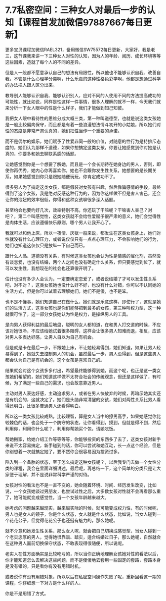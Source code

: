# 7.7私密空间：三种女人对最后一步的认知【课程首发加微信97887667每日更新】

更多宝贝课程加微信RAEL321，备用微信SW75572每日更新，大家好，我是老三，这节课我来讲一下三种女人对性的认知，因为人的年龄、阅历、成长环境等等这些因素，造就了每个人的不同的差异。

但是人一般都不愿意承认自己的想法有局限性，所以他也不能够认识自我、改善自我，不管是什么心理学分类啊，什么乐嘉的这种性格色彩学啊，他都是想通过科学的办法把人跟人区分出来。

教导别人能够认识自我、能够认识别人，应对不同的人使用不同的方法提高成功的可能性，就比如说，同样是性这样一件事情，很多人理解的就不一样，今天我们就来分析一下女人眼中的性是什么样子，我们才能做到知己知彼。

我把女人眼中看待性的思维分成大概三类，第一种叫道德型，也就是说这类女孩她是一般比较偏向保守，而且都是有着一些浪漫想法情斗初开的小姑娘，所以她们对性的态度是非常严肃认真的，她们把性当作一个重要的承诺。

而不是偶尔的娱乐，她们赋予了性爱非同一般的价值，对随意的性行为是持排斥态度的，她们认为那样不道德，如果你想搞定这类女孩，你要让她感觉到你对她是认真的，你要多和她去聊联系感的话题。

让她感觉到你是一个想要了解她，而且是一个会长期待在她身边的男人，否则，即使你再优秀，她内心你再喜欢你，她也不会跟你发生性关系，她想要的是长期关系，如果她感觉到你只是跟她随便玩玩，你肯定成功不了。

很多男人为了搞定这类女孩，都是假装对女孩有兴趣，然后靠骗感情的手段，最终得到了这个女孩，我是绝对反感这种行为的，因为你这样做不但是害人害己，还会让你的泡妞的效率很低，你得和这种女孩聊很多深入话题。

甚至约会也要约好几次，效率特别不高，你还玩了干嘛呢？干嘛害人害己？对吧？，第二个叫感觉性，这类女孩就不会给性爱赋予很严肃的意义，她们会觉得性是肉体生活，应该遵循快乐原则，哪个男人让我开心了。

我就可以和他上床，所以一夜情、厌狱一般来说，都发生在这类女孩身上，她们对性就没有什么心理压力，或者说仅仅只有一点点心理压力，不会影响她们的行为，她们也知道这仅仅只是放纵一下自己而已。

跟什么人品、道德没有关系，有时候这类女孩也会认为性是情感的催化剂，虽然没有谈恋爱，也没有结婚，两个人之间也没有确定什么关系，但只要感觉到位了，就可以发生性，我想现在的社会也还算很开明了。

估计也没有多少人会认为，一定要确定恋爱了，或者说结婚了才可以发生性关系吧，对不对？，这类女孩她也没什么好不好，也没有什么对错，你可以不认同她的生活方式，但是你可以试着去理解她们，她们不是傻，也不是笨。

也不是不懂事，她们知道自己在做什么，她们就是乐意这样，即使行了，这就是她们的生活方式，这类女孩也是你们能够把到最多的女孩，第三种叫权力型，这一种就很可怕了，这一部分女孩她认为性是权力，是操纵男人的工具。

是向男人获得利益的最后地盘，聪明的女人都知道，在和男人打交道的时候，不应该对她很冷，不应该给她试着很多阻碍，这样会让很多男人知难而退，相反，应该对男人多表达好感，让男人自以为自己有机会。

但是就是卡在最后一步，不跟她上床，不让她轻易得到，她们知道，如果让男人轻易得到了，她就失去控制男人的机会，虽然最后一步，男人没得到，但是这些男人都会认为自己是有机会的，这个女孩是喜欢自己的。

结果就会对这个女孩多多付出，希望最终能够得到她，而这个呢，也正是这一类女孩她们希望的，她们知道这样做不太符合社会的传统观念，但还是这样做了，有时候，为了满足一些自己的需求，也会故意靠近男人。

主动对男人表达好感，主动追求男人，或者在男人快放弃的时候，再暗示她其实还是有机会的，这就决定了，她们是头脑非常清醒的女孩，她们对两性关系比男人看得还明白，比很多普通男人还看得明白。

所以这一类女孩比较成熟，比较理智，算是女人当中的撩男高手，如果她感觉你比较棘色的话，也会处于一个防守的状态，让你看得到，摸到，但就是得不到，然后利用你，利用你什么呢？，利用你帮她买个包，请她吃饭。

帮她搬家，给她介绍工作等等等等，你能够投资的东西多了去了，这类女孩对新手来说不太容易搞定，新手碰到的话，你可以尝试和她互动，长一点这个经验，但是你别想着一次就搞定她了，要不然你会很容易因为投资过多。

陷入到一个备胎的状态，至于怎么搞定这种女孩呢？，以后我专门去做一个女性分类的课程，我会在里面详细讲述，最后呢，再总结一下，这个简单的分类只是让大家便于理解，并不是说非常科学严谨的对待。

女孩对性的看法也不是一直不变的，她会随着环境、时间、经历发生改变，比如说，一个女孩她谈过男朋友，也尝试过性之后，大多数女孩对性就不会再看那么重了，她可能就变成感觉性，当一个女孩年龄越来越大。

她考虑的问题越来越现实，越来越实际的时候，就可能变成权力性，有的时候呢，男人也是女人的镜子，你是什么状态，女人就是什么状态，比如说，当女人碰到一个花花公子，但觉得花花公子也还挺有魅力的，那么她呢。

就不介意和她发生性关系，那么女人呢，就会把自己切换成感觉型，当女人碰到一个老实忠厚的男人，觉得她很靠谱、踏实，适合结婚过日子，那么她呢，自然就会在这种男人面前切换保守状态，不敢表现得很随便，所以说呢。

老实人在性方面确实是比较吃亏的，所以当你正确地理解女孩她对性的看法以后，你才能知道怎么去解决这些问题，而不是傻傻地去套用一些固定的套路，套路本身是没有错的，只是看你有没有用错时机。

或者说你有没有用错对象，所以以后在私密空间操作失败了呢，重新回看这一期的课程，你仔细想一下对方是什么样的人。

你是不是用错了方式。